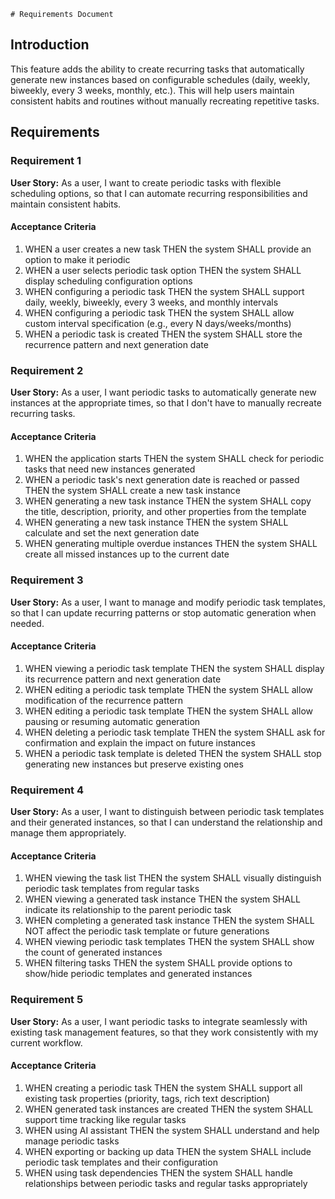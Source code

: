     # Requirements Document

## Introduction

This feature adds the ability to create recurring tasks that automatically generate new instances based on configurable schedules (daily, weekly, biweekly, every 3 weeks, monthly, etc.). This will help users maintain consistent habits and routines without manually recreating repetitive tasks.

## Requirements

### Requirement 1

**User Story:** As a user, I want to create periodic tasks with flexible scheduling options, so that I can automate recurring responsibilities and maintain consistent habits.

#### Acceptance Criteria

1. WHEN a user creates a new task THEN the system SHALL provide an option to make it periodic
2. WHEN a user selects periodic task option THEN the system SHALL display scheduling configuration options
3. WHEN configuring a periodic task THEN the system SHALL support daily, weekly, biweekly, every 3 weeks, and monthly intervals
4. WHEN configuring a periodic task THEN the system SHALL allow custom interval specification (e.g., every N days/weeks/months)
5. WHEN a periodic task is created THEN the system SHALL store the recurrence pattern and next generation date

### Requirement 2

**User Story:** As a user, I want periodic tasks to automatically generate new instances at the appropriate times, so that I don't have to manually recreate recurring tasks.

#### Acceptance Criteria

1. WHEN the application starts THEN the system SHALL check for periodic tasks that need new instances generated
2. WHEN a periodic task's next generation date is reached or passed THEN the system SHALL create a new task instance
3. WHEN generating a new task instance THEN the system SHALL copy the title, description, priority, and other properties from the template
4. WHEN generating a new task instance THEN the system SHALL calculate and set the next generation date
5. WHEN generating multiple overdue instances THEN the system SHALL create all missed instances up to the current date

### Requirement 3

**User Story:** As a user, I want to manage and modify periodic task templates, so that I can update recurring patterns or stop automatic generation when needed.

#### Acceptance Criteria

1. WHEN viewing a periodic task template THEN the system SHALL display its recurrence pattern and next generation date
2. WHEN editing a periodic task template THEN the system SHALL allow modification of the recurrence pattern
3. WHEN editing a periodic task template THEN the system SHALL allow pausing or resuming automatic generation
4. WHEN deleting a periodic task template THEN the system SHALL ask for confirmation and explain the impact on future instances
5. WHEN a periodic task template is deleted THEN the system SHALL stop generating new instances but preserve existing ones

### Requirement 4

**User Story:** As a user, I want to distinguish between periodic task templates and their generated instances, so that I can understand the relationship and manage them appropriately.

#### Acceptance Criteria

1. WHEN viewing the task list THEN the system SHALL visually distinguish periodic task templates from regular tasks
2. WHEN viewing a generated task instance THEN the system SHALL indicate its relationship to the parent periodic task
3. WHEN completing a generated task instance THEN the system SHALL NOT affect the periodic task template or future generations
4. WHEN viewing periodic task templates THEN the system SHALL show the count of generated instances
5. WHEN filtering tasks THEN the system SHALL provide options to show/hide periodic templates and generated instances

### Requirement 5

**User Story:** As a user, I want periodic tasks to integrate seamlessly with existing task management features, so that they work consistently with my current workflow.

#### Acceptance Criteria

1. WHEN creating a periodic task THEN the system SHALL support all existing task properties (priority, tags, rich text description)
2. WHEN generated task instances are created THEN the system SHALL support time tracking like regular tasks
3. WHEN using AI assistant THEN the system SHALL understand and help manage periodic tasks
4. WHEN exporting or backing up data THEN the system SHALL include periodic task templates and their configuration
5. WHEN using task dependencies THEN the system SHALL handle relationships between periodic tasks and regular tasks appropriately
